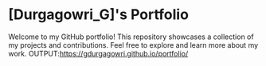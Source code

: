 
# [Durgagowri_G]'s Portfolio

Welcome to my GitHub portfolio! This repository showcases a collection of my projects and contributions. Feel free to explore and learn more about my work.
OUTPUT:https://gdurgagowri.github.io/portfolio/
